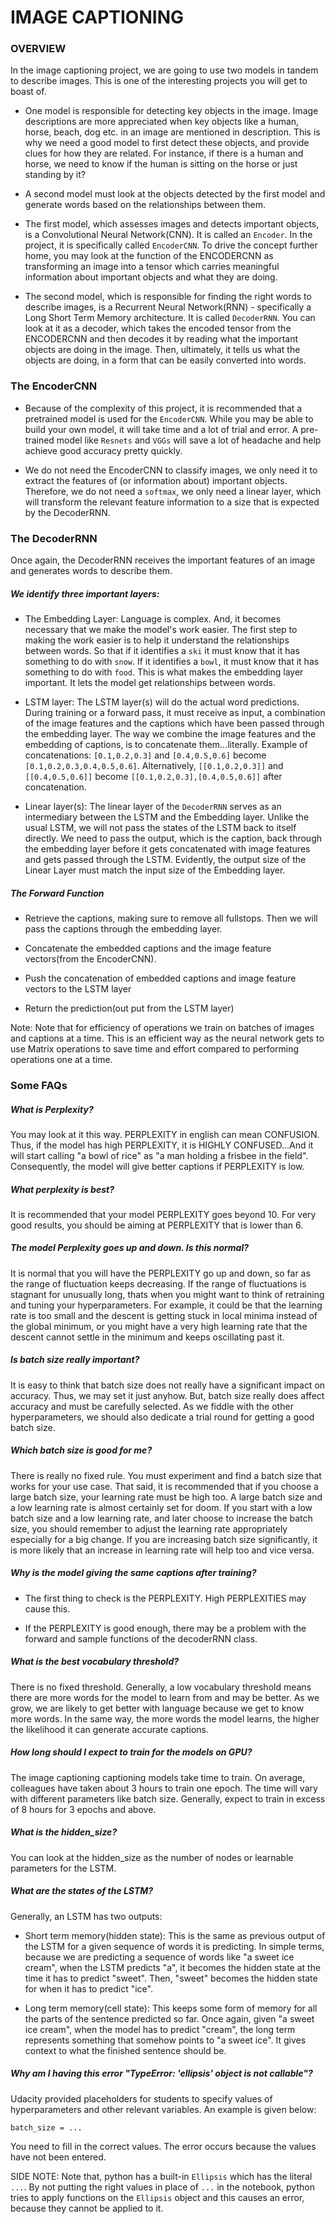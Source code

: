 # IMAGE CAPTIONING

### OVERVIEW

In the image captioning project, we are going to use two models in tandem to describe images. This is one of the interesting projects you will get to boast of. 


+ One model is responsible for detecting key objects in the image. Image descriptions are more appreciated when key objects like a human, horse, beach, dog etc. in an image are mentioned in description. This is why we need a good model to first detect these objects, and provide clues for how they are related. For instance, if there is a human and horse, we need to know if the human is sitting on the horse or just standing by it?

+ A second model must look at the objects detected by the first model and generate words based on the relationships between them.

+ The first model, which assesses images and detects important objects, is a Convolutional Neural Network(CNN). It is called an  `Encoder`. In the project, it is specifically called `EncoderCNN`. To drive the concept further home, you may look at the function of the ENCODERCNN as transforming an image into a tensor which carries meaningful information about important objects and what they are doing.

+ The second model, which is responsible for finding the right words to describe images, is a Recurrent Neural Network(RNN) - specifically a Long Short Term Memory architecture. It is called `DecoderRNN`. You can look at it as a decoder, which takes the encoded tensor from the ENCODERCNN and then decodes it by reading what the important objects are doing in the image. Then, ultimately, it tells us what the objects are doing, in a form that can be easily converted into words.


### The EncoderCNN

+ Because of the complexity of this project, it is recommended that a pretrained model is used for the `EncoderCNN`. While you may be able to build your own model, it will take time and a lot of trial and error. A pre-trained model like `Resnets` and `VGGs` will save a lot of headache and help achieve good accuracy pretty quickly.

+ We do not need the EncoderCNN to classify images, we only need it to extract the features of (or information about) important objects. Therefore, we do not need a `softmax`, we only need a linear layer, which will transform the relevant feature information to a size that is expected by the DecoderRNN.

### The DecoderRNN

Once again, the DecoderRNN receives the important features of an image and generates words to describe them.

##### We identify three important layers:

+ The Embedding Layer: Language is complex. And, it becomes necessary that we make the model's work easier. The first step to making the work easier is to help it understand the relationships between words. So that if it identifies a `ski` it must know that it has something to do with `snow`. If it identifies a `bowl`, it must know that it has something to do with `food`. This is
what makes the embedding layer important. It lets the model get relationships between words.

+ LSTM layer: The LSTM layer(s) will do the actual word predictions. During training or a forward pass, it must receive as input, a combination of the image features and the captions which have been passed through the embedding layer. The way we combine the image features and the embedding of captions, is to concatenate them...literally. Example of concatenations: 
`[0.1,0.2,0.3]` and `[0.4,0.5,0.6]` become `[0.1,0.2,0.3,0.4,0.5,0.6]`. Alternatively, `[[0.1,0.2,0.3]]` and `[[0.4,0.5,0.6]]` become `[[0.1,0.2,0.3],[0.4,0.5,0.6]]` after concatenation.

+ Linear layer(s): The linear layer of the `DecoderRNN` serves as an intermediary between the LSTM and the Embedding layer. Unlike the usual LSTM, we will not pass the states of the LSTM back to itself directly. We need to pass the output, which is the caption, back through the embedding layer before it gets concatenated with image features and gets passed through the LSTM. Evidently, the output size of the Linear Layer must match the input size of the Embedding layer.

##### The Forward Function

+ Retrieve the captions, making sure to remove all fullstops. Then we will pass the captions through the embedding layer.

+ Concatenate the embedded captions and the image feature vectors(from the EncoderCNN).

+ Push the concatenation of embedded captions and image feature vectors to the LSTM layer

+ Return the prediction(out put from the LSTM layer)

Note: Note that for efficiency of operations we train on batches of images and captions at a time. This is an efficient way as the neural network gets to use Matrix operations to save time and effort compared to performing operations one at a time.


### Some FAQs

##### What is Perplexity?

You may look at it this way. PERPLEXITY in english can mean CONFUSION. Thus, if the model has high PERPLEXITY, it is HIGHLY CONFUSED...And it will start calling "a bowl of rice" as "a man holding a frisbee in the field". Consequently, the model will give better captions if PERPLEXITY is low.

##### What perplexity is best?

It is recommended that your model PERPLEXITY goes beyond 10. For very good results, you should be aiming at PERPLEXITY that is lower than 6.

##### The model Perplexity goes up and down. Is this normal?

It is normal that you will have the PERPLEXITY go up and down, so far as the range of fluctuation keeps decreasing. If the range of fluctuations is stagnant for unusually long, thats when you might want to think of retraining and tuning your hyperparameters. For example, it could be that the learning rate is too small and the descent is getting stuck in local minima instead of the global minimum, or you might have a very high learning rate that the descent cannot settle in the minimum and keeps oscillating past it.

##### Is batch size really important?

It is easy to think that batch size does not really have a significant impact on accuracy. Thus, we may set it just anyhow. But, batch size really does affect accuracy and must be carefully selected. As we fiddle with the other hyperparameters, we should also dedicate a
trial round for getting a good batch size.

##### Which batch size is good for me?

There is really no fixed rule. You must experiment and find a batch size that works for your use case. That said, it is recommended that if you choose a large batch size, your learning rate must be high too. A large batch size and a low learning rate is almost certainly set for doom. If you start with a low batch size and a low learning rate, and later choose to increase the batch size,
you should remember to adjust the learning rate appropriately especially for a big change. If you
are increasing batch size significantly, it is more likely that an increase in learning rate will
help too and vice versa.


##### Why is the model giving the same captions after training?

+ The first thing to check is the PERPLEXITY. High PERPLEXITIES may cause this.

+ If the PERPLEXITY is good enough, there may be a problem with the forward and sample functions of the decoderRNN class.


##### What is the best vocabulary threshold?

There is no fixed threshold. Generally, a low vocabulary threshold means there are more words for the model to learn from and may be better. As we grow, we are likely to get better with language because we get to know more words. In the same way, the more words the model learns, the higher the likelihood it can generate accurate captions.


##### How long should I expect to train for the models on GPU?

The image captioning captioning models take time to train. On average, colleagues have taken about 3 hours to train one epoch.
The time will vary with different parameters like batch size. Generally, expect to train in excess of 8 hours for 3 epochs and above.

##### What is the hidden_size?

You can look at the hidden_size as the number of nodes or learnable parameters for the LSTM. 


##### What are the states of the LSTM?

Generally, an LSTM has two outputs:

+ Short term memory(hidden state): This is the same as previous output of the LSTM for a given sequence of words it is predicting. In simple terms, because we are predicting a sequence of words like "a sweet ice cream", when the LSTM predicts "a", it becomes the hidden state at the time it has to predict "sweet". Then, "sweet" becomes the hidden state for when it has to predict "ice". 

+ Long term memory(cell state): This keeps some form of memory for all the parts of the sentence predicted so far.
Once again, given "a sweet ice cream", when the model has to predict "cream", the long term represents something that somehow points to "a sweet ice". It gives context to what the finished sentence should be.

##### Why am I having this error "TypeError: 'ellipsis' object is not callable"?

Udacity provided placeholders for students to specify values of hyperparameters and other relevant variables. An example is given below:

```
batch_size = ...
```
You need to fill in the correct values. The error occurs because the values have not been entered.

SIDE NOTE: Note that, python has a built-in `Ellipsis` which has the literal `...`. By not putting the right values in place of `...` in the notebook, python tries to apply functions on the `Ellipsis` object and this causes an error, because they cannot be applied to it.

